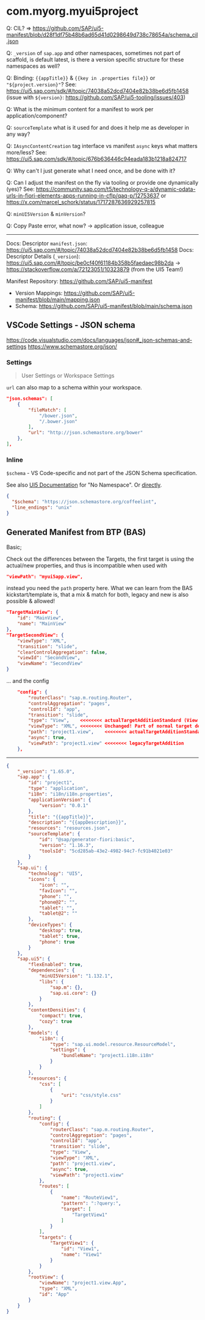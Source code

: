 # com.myorg.myui5project

Q: CIL? => https://github.com/SAP/ui5-manifest/blob/d28f1df75b48b6ad65d41d0298649d738c78654a/schema_cil.json

Q: `_version` of `sap.app` and other namespaces, sometimes not part of scaffold, is default latest, is there a version specific structure for these namespaces as well?

Q: Binding: `{{appTitle}}` & `{{key in .properties file}}` or `"${project.version}"`? See: https://ui5.sap.com/sdk/#/topic/74038a52dcd7404e82b38be6d5fb1458 (issue with `${version}`: https://github.com/SAP/ui5-tooling/issues/403)

Q: What is the minimum content for a manifest to work per application/component?

Q: `sourceTemplate` what is it used for and does it help me as developer in any way? 

Q: `IAsyncContentCreation` tag interface vs manifest `async` keys what matters more/less? See: https://ui5.sap.com/sdk/#/topic/676b636446c94eada183b1218a824717

Q: Why can't I just generate what I need once, and be done with it?

Q: Can I adjust the manifest on the fly via tooling or provide one dynamically (yes)? See: https://community.sap.com/t5/technology-q-a/dynamic-odata-urls-in-fiori-elements-apps-running-in-cflp/qaq-p/12753637 or https://x.com/marcel_schork/status/1717287636929257815

Q: `minUI5Version` & `minVersion`?

Q: Copy Paste error, what now? → application issue, colleague

---

Docs: Descriptor `manifest.json`:  https://ui5.sap.com/#/topic/74038a52dcd7404e82b38be6d5fb1458
Docs: Descriptor Details (`_version`): https://ui5.sap.com/#/topic/be0cf40f61184b358b5faedaec98b2da → https://stackoverflow.com/a/72123051/10323879 (from the UI5 Team!)

Manifest Repository: https://github.com/SAP/ui5-manifest
- Version Mappings: https://github.com/SAP/ui5-manifest/blob/main/mapping.json
- Schema: https://github.com/SAP/ui5-manifest/blob/main/schema.json

## VSCode Settings - JSON schema

https://code.visualstudio.com/docs/languages/json#_json-schemas-and-settings
https://www.schemastore.org/json/

### Settings
> User Settings or Workspace Settings

`url` can also map to a schema within your workspace.

```json
"json.schemas": [
    {
        "fileMatch": [
            "/bower.json",
            "/.bower.json"
        ],
        "url": "http://json.schemastore.org/bower"
    },
],
```

### Inline

`$schema` - VS Code-specific and not part of the JSON Schema specification.

See also [UI5 Documentation](https://ui5.sap.com/#/topic/be0cf40f61184b358b5faedaec98b2da) for "No Namespace". Or [directly](https://github.com/SAP/ui5-manifest/blob/c00f35ab0e4dabe03c8c83f47421a9055a67ff4c/schema.json#L12-L16).

```json
{
  "$schema": "https://json.schemastore.org/coffeelint",
  "line_endings": "unix"
}
```

## Generated Manifest from BTP (BAS) 

Basic;

Check out the differences between the Targets, the first target is using the actual/new properties, and thus is incompatible when used with
```json
"viewPath": "myui5app.view", 
```

instead you need the `path` property here. What we can learn from the BAS kickstart/template is, that a mix & match for both, legacy and new 
is also possible & allowed!

```json
"TargetMainView": {
	"id": "MainView",
	"name": "MainView"
},
"TargetSecondView": {
	"viewType": "XML",
	"transition": "slide",
	"clearControlAggregation": false,
	"viewId": "SecondView",
	"viewName": "SecondView"
}
```
... and the config

```json
	"config": {
		"routerClass": "sap.m.routing.Router",
		"controlAggregation": "pages",
		"controlId": "app",
		"transition": "slide",
		"type": "View",    <<<<<<<< actualTargetAdditionStandard (View or Component) |$defs►actualTargetAdditionStandardWithoutRequiredProp►properties►type
		"viewType": "XML", <<<<<<<< Unchanged! Part of normal target definition      |$defs►target►properties►viewType
		"path": "project1.view",    <<<<<<<< actualTargetAdditionStandard            |$defs►actualTargetAdditionStandardWithoutRequiredProp►properties►path
		"async": true,
		"viewPath": "project1.view" <<<<<<<< legacyTargetAddition                    |$defs►legacyTargetAddition►properties►viewPath
	},
```

---

```json
{
    "_version": "1.65.0",
    "sap.app": {
        "id": "project1",
        "type": "application",
        "i18n": "i18n/i18n.properties",
        "applicationVersion": {
            "version": "0.0.1"
        },
        "title": "{{appTitle}}",
        "description": "{{appDescription}}",
        "resources": "resources.json",
        "sourceTemplate": {
            "id": "@sap/generator-fiori:basic",
            "version": "1.16.3",
            "toolsId": "5cd285ab-43e2-4982-94c7-fc91b4021e03"
        }
    },
    "sap.ui": {
        "technology": "UI5",
        "icons": {
            "icon": "",
            "favIcon": "",
            "phone": "",
            "phone@2": "",
            "tablet": "",
            "tablet@2": ""
        },
        "deviceTypes": {
            "desktop": true,
            "tablet": true,
            "phone": true
        }
    },
    "sap.ui5": {
        "flexEnabled": true,
        "dependencies": {
            "minUI5Version": "1.132.1",
            "libs": {
                "sap.m": {},
                "sap.ui.core": {}
            }
        },
        "contentDensities": {
            "compact": true,
            "cozy": true
        },
        "models": {
            "i18n": {
                "type": "sap.ui.model.resource.ResourceModel",
                "settings": {
                    "bundleName": "project1.i18n.i18n"
                }
            }
        },
        "resources": {
            "css": [
                {
                    "uri": "css/style.css"
                }
            ]
        },
        "routing": {
            "config": {
                "routerClass": "sap.m.routing.Router",
                "controlAggregation": "pages",
                "controlId": "app",
                "transition": "slide",
                "type": "View",
                "viewType": "XML",
                "path": "project1.view",
                "async": true,
                "viewPath": "project1.view"
            },
            "routes": [
                {
                    "name": "RouteView1",
                    "pattern": ":?query:",
                    "target": [
                        "TargetView1"
                    ]
                }
            ],
            "targets": {
                "TargetView1": {
                    "id": "View1",
                    "name": "View1"
                }
            }
        },
        "rootView": {
            "viewName": "project1.view.App",
            "type": "XML",
            "id": "App"
        }
    }
}
```
